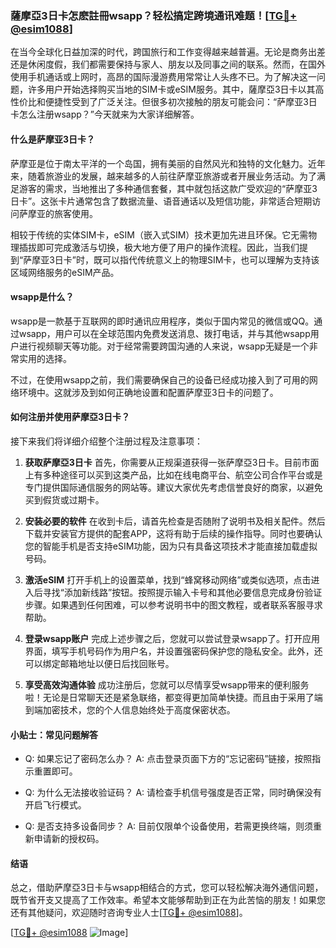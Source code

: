 ### 薩摩亞3日卡怎麽註冊wsapp？轻松搞定跨境通讯难题！[[TG💪+ @esim1088](https://t.me/s/esim1088)]

在当今全球化日益加深的时代，跨国旅行和工作变得越来越普遍。无论是商务出差还是休闲度假，我们都需要保持与家人、朋友以及同事之间的联系。然而，在国外使用手机通话或上网时，高昂的国际漫游费用常常让人头疼不已。为了解决这一问题，许多用户开始选择购买当地的SIM卡或eSIM服务。其中，薩摩亞3日卡以其高性价比和便捷性受到了广泛关注。但很多初次接触的朋友可能会问：“萨摩亚3日卡怎么注册wsapp？”今天就来为大家详细解答。

#### 什么是萨摩亚3日卡？

萨摩亚是位于南太平洋的一个岛国，拥有美丽的自然风光和独特的文化魅力。近年来，随着旅游业的发展，越来越多的人前往萨摩亚旅游或者开展业务活动。为了满足游客的需求，当地推出了多种通信套餐，其中就包括这款广受欢迎的“萨摩亚3日卡”。这张卡片通常包含了数据流量、语音通话以及短信功能，非常适合短期访问萨摩亚的旅客使用。

相较于传统的实体SIM卡，eSIM（嵌入式SIM）技术更加先进且环保。它无需物理插拔即可完成激活与切换，极大地方便了用户的操作流程。因此，当我们提到“萨摩亚3日卡”时，既可以指代传统意义上的物理SIM卡，也可以理解为支持该区域网络服务的eSIM产品。

#### wsapp是什么？

wsapp是一款基于互联网的即时通讯应用程序，类似于国内常见的微信或QQ。通过wsapp，用户可以在全球范围内免费发送消息、拨打电话，并与其他wsapp用户进行视频聊天等功能。对于经常需要跨国沟通的人来说，wsapp无疑是一个非常实用的选择。

不过，在使用wsapp之前，我们需要确保自己的设备已经成功接入到了可用的网络环境中。这就涉及到如何正确地设置和配置萨摩亚3日卡的问题了。

#### 如何注册并使用萨摩亞3日卡？

接下来我们将详细介绍整个注册过程及注意事项：

1. **获取萨摩亞3日卡**
   首先，你需要从正规渠道获得一张萨摩亞3日卡。目前市面上有多种途径可以买到这类产品，比如在线电商平台、航空公司合作平台或是专门提供国际通信服务的网站等。建议大家优先考虑信誉良好的商家，以避免买到假货或过期卡。

2. **安装必要的软件**
   在收到卡后，请首先检查是否随附了说明书及相关配件。然后下载并安装官方提供的配套APP，这将有助于后续的操作指导。同时也要确认您的智能手机是否支持eSIM功能，因为只有具备这项技术才能直接加载虚拟号码。

3. **激活eSIM**
   打开手机上的设置菜单，找到“蜂窝移动网络”或类似选项，点击进入后寻找“添加新线路”按钮。按照提示输入卡号和其他必要信息完成身份验证步骤。如果遇到任何困难，可以参考说明书中的图文教程，或者联系客服寻求帮助。

4. **登录wsapp账户**
   完成上述步骤之后，您就可以尝试登录wsapp了。打开应用界面，填写手机号码作为用户名，并设置强密码保护您的隐私安全。此外，还可以绑定邮箱地址以便日后找回账号。

5. **享受高效沟通体验**
   成功注册后，您就可以尽情享受wsapp带来的便利服务啦！无论是日常聊天还是紧急联络，都变得更加简单快捷。而且由于采用了端到端加密技术，您的个人信息始终处于高度保密状态。

#### 小贴士：常见问题解答

- Q: 如果忘记了密码怎么办？
  A: 点击登录页面下方的“忘记密码”链接，按照指示重置即可。

- Q: 为什么无法接收验证码？
  A: 请检查手机信号强度是否正常，同时确保没有开启飞行模式。

- Q: 是否支持多设备同步？
  A: 目前仅限单个设备使用，若需更换终端，则须重新申请新的授权码。

#### 结语

总之，借助萨摩亞3日卡与wsapp相结合的方式，您可以轻松解决海外通信问题，既节省开支又提高了工作效率。希望本文能够帮助到正在为此苦恼的朋友！如果您还有其他疑问，欢迎随时咨询专业人士[[TG💪+ @esim1088](https://t.me/s/esim1088)]。

[[TG💪+ @esim1088](https://t.me/s/esim1088) ![Image](https://i.postimg.cc/4NQfJmqS/Snipaste-2025-05-13-00-14-12.png)]